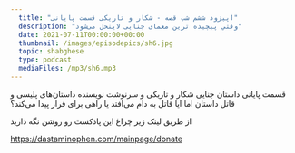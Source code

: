 ```yaml
---
  title: "اپیزود ششم شب قصه - شکار و تاریکی قسمت پایانی"
  description: "وقتي پيچيده ترين معمای جنايی لاينحل می‌شود"
  date: 2021-07-11T00:00:00+00:00
  thumbnail: /images/episodepics/sh6.jpg
  topic: shabghese
  type: podcast
  mediaFiles: /mp3/sh6.mp3
---
```

قسمت پایانی داستان جنایی شکار و تاریکی و سرنوشت نویسنده داستان‌های پلیسی و قاتل داستان اما آیا قاتل به دام می‌افتد یا راهی برای فرار پیدا می‌کند؟

از طریق لینک زیر چراغ این پادکست رو روشن نگه دارید

https://dastaminophen.com/mainpage/donate